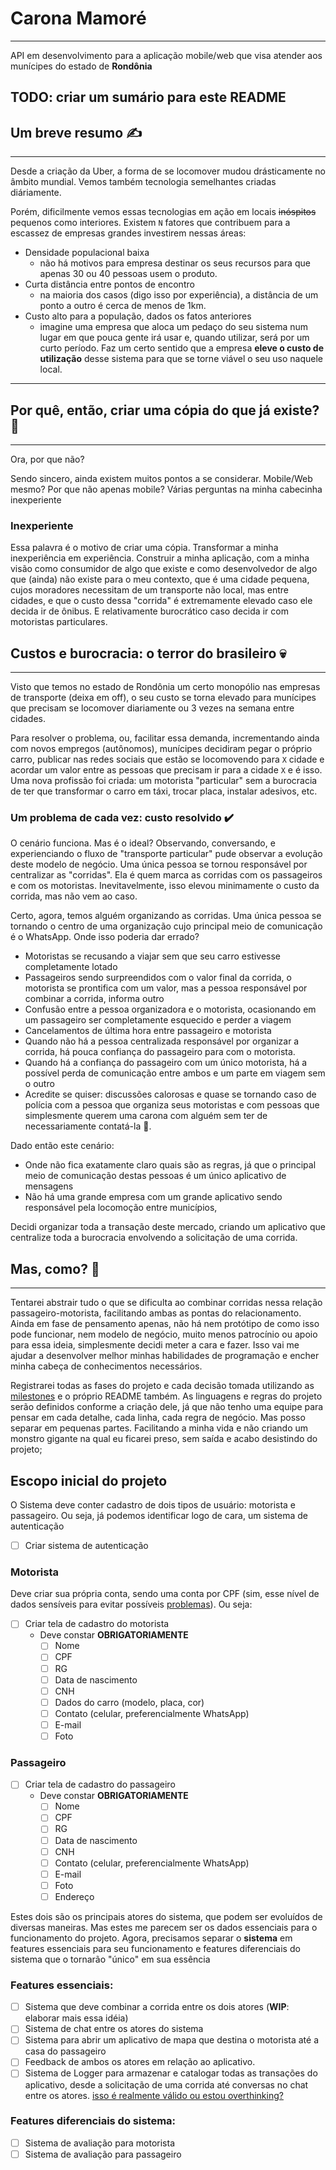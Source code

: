 # Carona Mamoré
---
API em desenvolvimento para a aplicação mobile/web que visa atender aos munícipes do estado de **Rondônia**

## TODO: criar um sumário para este README

## Um breve resumo :writing_hand:
---

Desde a criação da Uber, a forma de se locomover mudou drásticamente no âmbito mundial. Vemos também tecnologia semelhantes criadas diáriamente.

Porém, dificilmente vemos essas tecnologias em ação em locais ~~inóspitos~~ pequenos como interiores. Existem `N` fatores que contribuem para a escassez de empresas grandes investirem nessas áreas:
 - Densidade populacional baixa
   - não há motivos para empresa destinar os seus recursos para que apenas 30 ou 40 pessoas usem o produto.
 - Curta distância entre pontos de encontro
   - na maioria dos casos (digo isso por experiência), a distância de um ponto a outro é cerca de menos de 1km.
 - Custo alto para a população, dados os fatos anteriores
   - imagine uma empresa que aloca um pedaço do seu sistema num lugar em que pouca gente irá usar e, quando utilizar, será por um curto período. Faz um certo sentido que a empresa **eleve o custo de utilização** desse sistema para que se torne viável o seu uso naquele local.
---
## Por quê, então, criar uma cópia do que já existe? :thinking:
---
Ora, por que não?

Sendo sincero, ainda existem muitos pontos a se considerar. Mobile/Web mesmo? Por que não apenas mobile? Várias perguntas na minha cabecinha inexperiente

### Inexperiente
Essa palavra é o motivo de criar uma cópia. Transformar a minha inexperiência em experiência. Construir a minha aplicação, com a minha visão como consumidor de algo que existe e como desenvolvedor de algo que (ainda) não existe para o meu contexto, que é uma cidade pequena, cujos moradores necessitam de um transporte não local, mas entre cidades, e que o custo dessa "corrida" é extremamente elevado caso ele decida ir de ônibus. E relativamente burocrático caso decida ir com motoristas particulares.

## Custos e burocracia: o terror do brasileiro :skull:
---
Visto que temos no estado de Rondônia um certo monopólio nas empresas de transporte (deixa em off), o seu custo se torna elevado para munícipes que precisam se locomover diariamente ou 3 vezes na semana entre cidades. 

Para resolver o problema, ou, facilitar essa demanda, incrementando ainda com novos empregos (autônomos), munícipes decidiram pegar o próprio carro, publicar nas redes sociais que estão se locomovendo para `X` cidade e acordar um valor entre as pessoas que precisam ir para a cidade `X` e é isso. Uma nova profissão foi criada: um motorista "particular" sem a burocracia de ter que transformar o carro em táxi, trocar placa, instalar adesivos, etc.

### Um problema de cada vez: custo resolvido :heavy_check_mark:
O cenário funciona. Mas é o ideal? Observando, conversando, e experienciando o fluxo de "transporte particular" pude observar a evolução deste modelo de negócio. Uma única pessoa se tornou responsável por centralizar as "corridas". Ela é quem marca as corridas com os passageiros e com os motoristas. Inevitavelmente, isso elevou minimamente o custo da corrida, mas não vem ao caso.

Certo, agora, temos alguém organizando as corridas. Uma única pessoa se tornando o centro de uma organização cujo principal meio de comunicação é o WhatsApp. Onde isso poderia dar errado?

- Motoristas se recusando a viajar sem que seu carro estivesse completamente lotado
- Passageiros sendo surpreendidos com o valor final da corrida, o motorista se prontifica com um valor, mas a pessoa responsável por combinar a corrida, informa outro
- Confusão entre a pessoa organizadora e o motorista, ocasionando em um passageiro ser completamente esquecido e perder a viagem
- Cancelamentos de última hora entre passageiro e motorista
- Quando não há a pessoa centralizada responsável por organizar a corrida, há pouca confiança do passageiro para com o motorista.
- Quando há a confiança do passageiro com um único motorista, há a possível perda de comunicação entre ambos e um parte em viagem sem o outro
- Acredite se quiser: discussões calorosas e quase se tornando caso de polícia com a pessoa que organiza seus motoristas e com pessoas que simplesmente querem uma carona com alguém sem ter de necessariamente contatá-la :exploding_head:.

Dado então este cenário:
- Onde não fica exatamente claro quais são as regras, já que o principal meio de comunicação destas pessoas é um único aplicativo de mensagens
- Não há uma grande empresa com um grande aplicativo sendo responsável pela locomoção entre municípios,

Decidi organizar toda a transação deste mercado, criando um aplicativo que centralize toda a burocracia envolvendo a solicitação de uma corrida.

## Mas, como? :monocle_face:
---
Tentarei abstrair tudo o que se dificulta ao combinar corridas nessa relação passageiro-motorista, facilitando ambas as pontas do relacionamento. Ainda em fase de pensamento apenas, não há nem protótipo de como isso pode funcionar, nem modelo de negócio, muito menos patrocínio ou apoio para essa ideia, simplesmente decidi meter a cara e fazer. Isso vai me ajudar a desenvolver melhor minhas habilidades de programação e encher minha cabeça de conhecimentos necessários.
 
Registrarei todas as fases do projeto e cada decisão tomada utilizando as [milestones](https://github.com/oadrianrabelo/carona-mamore/milestones) e o próprio README também. As linguagens e regras do projeto serão definidos conforme a criação dele, já que não tenho uma equipe para pensar em cada detalhe, cada linha, cada regra de negócio. Mas posso separar em pequenas partes. Facilitando a minha vida e não criando um monstro gigante na qual eu ficarei preso, sem saída e acabo desistindo do projeto;

## Escopo inicial do projeto

O Sistema deve conter cadastro de dois tipos de usuário: motorista e passageiro. Ou seja, já podemos identificar logo de cara, um sistema de autenticação

- [ ] Criar sistema de autenticação

### Motorista
Deve criar sua própria conta, sendo uma conta por CPF (sim, esse nível de dados sensíveis para evitar possíveis [problemas](#-carona-mamoré)). Ou seja:

- [ ] Criar tela de cadastro do motorista
  - Deve constar **OBRIGATORIAMENTE**
    - [ ] Nome
    - [ ] CPF
    - [ ] RG
    - [ ] Data de nascimento
    - [ ] CNH
    - [ ] Dados do carro (modelo, placa, cor)
    - [ ] Contato (celular, preferencialmente WhatsApp)
    - [ ] E-mail
    - [ ] Foto

### Passageiro
- [ ] Criar tela de cadastro do passageiro
   - Deve constar **OBRIGATORIAMENTE**
      - [ ] Nome
      - [ ] CPF
      - [ ] RG
      - [ ] Data de nascimento
      - [ ] CNH
      - [ ] Contato (celular, preferencialmente WhatsApp)
      - [ ] E-mail
      - [ ] Foto
      - [ ] Endereço

Estes dois são os principais atores do sistema, que podem ser evoluídos de diversas maneiras. Mas estes me parecem ser os dados essenciais para o funcionamento do projeto. Agora, precisamos separar o **sistema** em features essenciais para seu funcionamento e features diferenciais do sistema que o tornarão "único" em sua essência

### Features essenciais:
- [ ] Sistema que deve combinar a corrida entre os dois atores (**WIP**: elaborar mais essa idéia)
- [ ] Sistema de chat entre os atores do sistema
- [ ] Sistema para abrir um aplicativo de mapa que destina o motorista até a casa do passageiro
- [ ] Feedback de ambos os atores em relação ao aplicativo.
- [ ] Sistema de Logger para armazenar e catalogar todas as transações do aplicativo, desde a solicitação de uma corrida até conversas no chat entre os atores. [isso é realmente válido ou estou overthinking?](#-carona-mamoré)

### Features diferenciais do sistema:
- [ ] Sistema de avaliação para motorista
- [ ] Sistema de avaliação para passageiro
